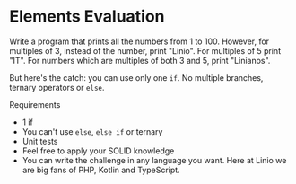 # Elements Evaluation

Write a program that prints all the numbers from 1 to 100. However, for multiples of 3, instead of the number, print "Linio". For multiples of 5 print "IT". For numbers which are multiples of both 3 and 5, print "Linianos".

But here's the catch: you can use only one `if`. No multiple branches, ternary operators or `else`.

Requirements
- 1 if
- You can't use `else`, `else if` or ternary
- Unit tests
- Feel free to apply your SOLID knowledge
- You can write the challenge in any language you want. Here at Linio we are big fans of PHP, Kotlin and TypeScript.

